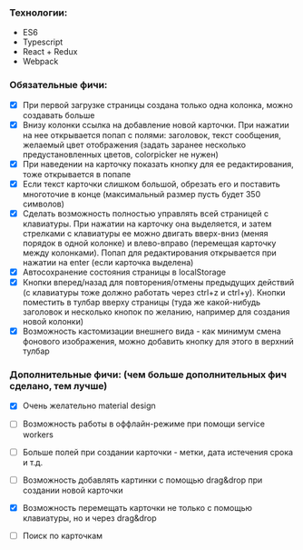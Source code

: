 ### Технологии:
  * ES6
  * Typescript
  * React + Redux
  * Webpack
  
### Обязательные фичи:
- [x] При первой загрузке страницы создана только одна колонка, можно создавать больше
- [x] Внизу колонки ссылка на добавление новой карточки. При нажатии на нее открывается попап с полями: заголовок, текст сообщения, желаемый цвет отображения (задать заранее несколько предустановленных цветов, colorpicker не нужен)
- [x] При наведении на карточку показать кнопку для ее редактирования, тоже открывается в попапе
- [x] Если текст карточки слишком большой, обрезать его и поставить многоточие в конце (максимальный размер пусть будет 350 символов)
- [X] Сделать возможность полностью управлять всей страницей с клавиатуры. При нажатии на карточку она выделяется, и затем стрелками с клавиатуры ее можно двигать вверх-вниз (меняя порядок в одной колонке) и влево-вправо (перемещая карточку между колонками). Попап для редактирования открывается при нажатии на enter (если карточка выделена)
- [x] Автосохранение состояния страницы в localStorage
- [X] Кнопки вперед/назад для повторения/отмены предыдущих действий (с клавиатуры тоже должно работать через ctrl+z и ctrl+y). Кнопки поместить в тулбар вверху страницы (туда же какой-нибудь заголовок и несколько кнопок по желанию, например для создания новой колонки)
- [x] Возможность кастомизации внешнего вида - как минимум смена фонового изображения, можно добавить кнопку для этого в верхний тулбар

### Дополнительные фичи: (чем больше дополнительных фич сделано, тем лучше)
- [x] Очень желательно material design
- [ ] Возможность работы в оффлайн-режиме при помощи service workers
- [ ] Больше полей при создании карточки - метки, дата истечения срока и т.д.
- [ ] Возможность добавлять картинки с помощью drag&drop при создании новой карточки
- [x] Возможность перемещать карточки не только с помощью клавиатуры, но и через drag&drop
- [ ] Поиск по карточкам

